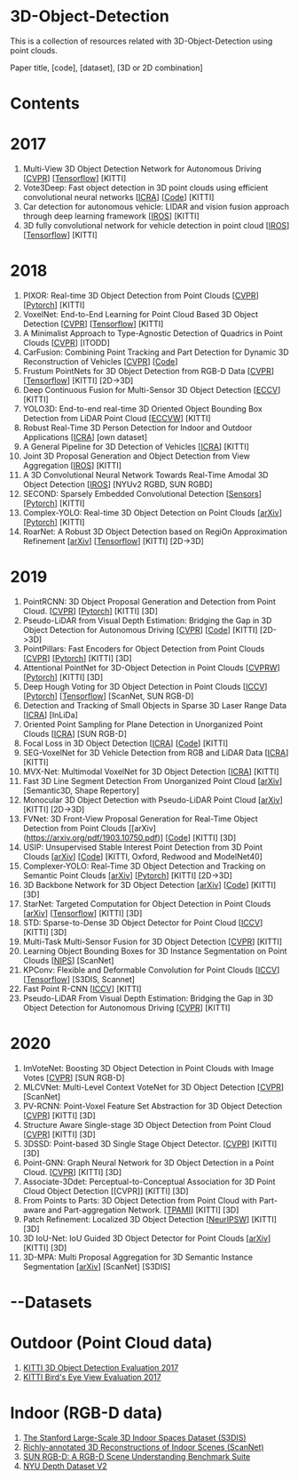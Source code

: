 # 3D-Object-Detection
This is a collection of resources related with 3D-Object-Detection using point clouds.

Paper title, [code], [dataset], [3D or 2D combination]

# Contents

# 2017
1. Multi-View 3D Object Detection Network for Autonomous Driving [[CVPR](https://arxiv.org/pdf/1611.07759.pdf)] [[Tensorflow](https://github.com/bostondiditeam/MV3D)] [KITTI]
2. Vote3Deep: Fast object detection in 3D point clouds using efficient convolutional neural networks [[ICRA](https://arxiv.org/pdf/1609.06666.pdf)] [[Code](https://github.com/lijiannuist/Vote3Deep_lidar)] [KITTI]
3. Car detection for autonomous vehicle: LIDAR and vision fusion approach through deep learning framework [[IROS](https://ieeexplore.ieee.org/stamp/stamp.jsp?arnumber=8202234)]  [KITTI]
4. 3D fully convolutional network for vehicle detection in point cloud [[IROS](https://arxiv.org/pdf/1611.08069.pdf)] [[Tensorflow](https://github.com/yukitsuji/3D_CNN_tensorflow)] [KITTI]


# 2018
1. PIXOR: Real-time 3D Object Detection from Point Clouds [[CVPR](https://arxiv.org/pdf/1902.06326.pdf)] [[Pytorch](https://github.com/ankita-kalra/PIXOR)] [KITTI]
2. VoxelNet: End-to-End Learning for Point Cloud Based 3D Object Detection [[CVPR](https://arxiv.org/pdf/1711.06396.pdf)] [[Tensorflow](https://github.com/tsinghua-rll/VoxelNet-tensorflow)] [KITTI]
3. A Minimalist Approach to Type-Agnostic Detection of Quadrics in Point Clouds [[CVPR](http://campar.in.tum.de/pub/tbirdal2018cvpr/tbirdal2018cvpr.pdf)] [ITODD]
4. CarFusion: Combining Point Tracking and Part Detection for Dynamic 3D Reconstruction of Vehicles [[CVPR](http://www.cs.cmu.edu/~mvo/index_files/Papers/CarFusion.pdf)] [[Code](https://github.com/dineshreddy91/carfusion_to_coco)] 
5. Frustum PointNets for 3D Object Detection from RGB-D Data [[CVPR](https://arxiv.org/pdf/1711.08488.pdf)] [[Tensorflow](https://github.com/charlesq34/frustum-pointnets)] [KITTI] [2D->3D]
6. Deep Continuous Fusion for Multi-Sensor 3D Object Detection [[ECCV](http://openaccess.thecvf.com/content_ECCV_2018/papers/Ming_Liang_Deep_Continuous_Fusion_ECCV_2018_paper.pdf)] [KITTI]
7. YOLO3D: End-to-end real-time 3D Oriented Object Bounding Box Detection from LiDAR Point Cloud [[ECCVW](http://openaccess.thecvf.com/content_ECCVW_2018/papers/11131/Ali_YOLO3D_End-to-end_real-time_3D_Oriented_Object_Bounding_Box_Detection_from_ECCVW_2018_paper.pdf)] [KITTI]
8. Robust Real-Time 3D Person Detection for Indoor and Outdoor Applications [[ICRA](https://ieeexplore.ieee.org/stamp/stamp.jsp?tp=&arnumber=8461257&tag=1)] [own dataset]
9. A General Pipeline for 3D Detection of Vehicles  [[ICRA](https://ieeexplore.ieee.org/stamp/stamp.jsp?tp=&arnumber=8461232)] [KITTI]
10. Joint 3D Proposal Generation and Object Detection from View Aggregation [[IROS](https://ieeexplore.ieee.org/stamp/stamp.jsp?tp=&arnumber=8594362)] [KITTI]
11. A 3D Convolutional Neural Network Towards Real-Time Amodal 3D Object Detection [[IROS](https://ieeexplore.ieee.org/stamp/stamp.jsp?tp=&arnumber=8593837)] [NYUv2 RGBD, SUN RGBD]
12. SECOND: Sparsely Embedded Convolutional Detection [[Sensors](https://www.mdpi.com/1424-8220/18/10/3337)] [[Pytorch](https://github.com/traveller59/second.pytorch)] [KITTI]
13. Complex-YOLO: Real-time 3D Object Detection on Point Clouds [[arXiv](https://arxiv.org/pdf/1803.06199.pdf)] [[Pytorch](https://github.com/AI-liu/Complex-YOLO)] [KITTI]
14. RoarNet: A Robust 3D Object Detection based on RegiOn Approximation Refinement [[arXiv](https://arxiv.org/pdf/1811.03818.pdf)] [[Tensorflow](https://github.com/Kiwoo/RoarNet)] [KITTI] [2D->3D]




# 2019
1. PointRCNN: 3D Object Proposal Generation and Detection from Point Cloud. [[CVPR](https://arxiv.org/pdf/1812.04244.pdf)]  [[Pytorch](https://github.com/sshaoshuai/PointRCNN)] [KITTI] [3D]
2. Pseudo-LiDAR from Visual Depth Estimation: Bridging the Gap in 3D Object Detection for Autonomous Driving [[CVPR](https://arxiv.org/pdf/1812.07179.pdf)] [[Code](https://github.com/mileyan/pseudo_lidar)] [KITTI] [2D->3D]
3. PointPillars: Fast Encoders for Object Detection from Point Clouds [[CVPR](https://arxiv.org/pdf/1812.05784.pdf)] [[Pytorch](https://github.com/nutonomy/second.pytorch)] [KITTI] [3D]
4. Attentional PointNet for 3D-Object Detection in Point Clouds [[CVPRW](http://openaccess.thecvf.com/content_CVPRW_2019/papers/WAD/Paigwar_Attentional_PointNet_for_3D-Object_Detection_in_Point_Clouds_CVPRW_2019_paper.pdf)] [[Pytorch](https://github.com/anshulpaigwar/Attentional-PointNet)] [KITTI] [3D]
5. Deep Hough Voting for 3D Object Detection in Point Clouds [[ICCV](https://arxiv.org/pdf/1904.09664v1.pdf)] [[Pytorch](https://github.com/facebookresearch/votenet)] [[Tensorflow](https://github.com/qq456cvb/VoteNet)] [ScanNet, SUN RGB-D]
6. Detection and Tracking of Small Objects in Sparse 3D Laser Range Data [[ICRA](https://www.ais.uni-bonn.de/papers/ICRA_2019_Razlaw.pdf)] [InLiDa]
7. Oriented Point Sampling for Plane Detection in Unorganized Point Clouds [[ICRA](https://arxiv.org/pdf/1905.02553.pdf)] [SUN RGB-D]
8. Focal Loss in 3D Object Detection [[ICRA](https://arxiv.org/pdf/1809.06065.pdf)] [[Code](https://github.com/pyun-ram/FL3D)] [KITTI]
9. SEG-VoxelNet for 3D Vehicle Detection from RGB and LiDAR Data [[ICRA](https://ieeexplore.ieee.org/stamp/stamp.jsp?tp=&arnumber=8793492)] [KITTI]
10. MVX-Net: Multimodal VoxelNet for 3D Object Detection [[ICRA](https://arxiv.org/pdf/1904.01649.pdf)] [KITTI]
11. Fast 3D Line Segment Detection From Unorganized Point Cloud [[arXiv](https://arxiv.org/pdf/1901.02532.pdf)] [Semantic3D, Shape Repertory]
12. Monocular 3D Object Detection with Pseudo-LiDAR Point Cloud [[arXiv](https://arxiv.org/pdf/1903.09847.pdf)] [KITTI] [2D->3D]
13. FVNet: 3D Front-View Proposal Generation for Real-Time Object Detection from Point Clouds [[arXiv] (https://arxiv.org/pdf/1903.10750.pdf)] [[Code](https://github.com/LordLiang/FVNet)] [KITTI] [3D]
14. USIP: Unsupervised Stable Interest Point Detection from 3D Point Clouds [[arXiv](https://arxiv.org/pdf/1904.00229.pdf)] [[Code](https://github.com/lijx10/USIP)] [KITTI, Oxford, Redwood and ModelNet40]
15. Complexer-YOLO: Real-Time 3D Object Detection and Tracking on Semantic Point Clouds [[arXiv](https://arxiv.org/pdf/1904.07537.pdf)] [[Pytorch](https://github.com/AI-liu/Complex-YOLO)] [KITTI] [2D->3D]
16. 3D Backbone Network for 3D Object Detection [[arXiv](https://arxiv.org/pdf/1901.08373.pdf)] [[Code](https://github.com/Benzlxs/tDBN)] [KITTI] [3D]
17. StarNet: Targeted Computation for Object Detection in Point Clouds [[arXiv](https://arxiv.org/pdf/1908.11069v1.pdf)] [[Tensorflow](https://github.com/tensorflow/lingvo)] [KITTI] [3D]
18. STD: Sparse-to-Dense 3D Object Detector for Point Cloud [[ICCV](https://arxiv.org/pdf/1907.10471.pdf)] [KITTI] [3D]
19. Multi-Task Multi-Sensor Fusion for 3D Object Detection [[CVPR](http://openaccess.thecvf.com/content_CVPR_2019/papers/Liang_Multi-Task_Multi-Sensor_Fusion_for_3D_Object_Detection_CVPR_2019_paper.pdf)] [KITTI]
20. Learning Object Bounding Boxes for 3D Instance Segmentation on Point Clouds [[NIPS](https://arxiv.org/pdf/1906.01140.pdf)] [ScanNet]
21. KPConv: Flexible and Deformable Convolution for Point Clouds [[ICCV](https://arxiv.org/pdf/1904.08889.pdf)] [[Tensorflow](https://github.com/HuguesTHOMAS/KPConv)] [S3DIS, Scannet] 
22.  Fast Point R-CNN [[ICCV](https://arxiv.org/pdf/1908.02990.pdf)] [KITTI]
23. Pseudo-LiDAR From Visual Depth Estimation: Bridging the Gap in 3D Object Detection for Autonomous Driving [[CVPR](http://openaccess.thecvf.com/content_CVPR_2019/papers/Liang_Multi-Task_Multi-Sensor_Fusion_for_3D_Object_Detection_CVPR_2019_paper.pdf)] [KITTI]

# 2020
1. ImVoteNet: Boosting 3D Object Detection in Point Clouds with Image Votes [[CVPR](https://arxiv.org/pdf/2001.10692.pdf)] [SUN RGB-D]
2. MLCVNet: Multi-Level Context VoteNet for 3D Object Detection [[CVPR](https://arxiv.org/pdf/2004.05679.pdf)] [ScanNet]
3. PV-RCNN: Point-Voxel Feature Set Abstraction for 3D Object Detection [[CVPR](https://arxiv.org/pdf/1912.13192.pdf)] [KITTI] [3D]
4. Structure Aware Single-stage 3D Object Detection from Point Cloud [[CVPR](http://www4.comp.polyu.edu.hk/~cslzhang/paper/SA-SSD.pdf)] [KITTI] [3D]
5. 3DSSD: Point-based 3D Single Stage Object Detector. [[CVPR](https://arxiv.org/pdf/2002.10187.pdf)] [KITTI] [3D]
6. Point-GNN: Graph Neural Network for 3D Object Detection in a Point Cloud. [[CVPR](https://arxiv.org/pdf/2003.01251.pdf)] [KITTI] [3D]
7. Associate-3Ddet: Perceptual-to-Conceptual Association for 3D Point Cloud Object Detection [[CVPR]] [KITTI] [3D]
8. From Points to Parts: 3D Object Detection from Point Cloud with Part-aware and Part-aggregation Network. [[TPAMI](https://arxiv.org/pdf/1907.03670.pdf)] [KITTI] [3D]
9. Patch Refinement: Localized 3D Object Detection [[NeurIPSW](https://ml4ad.github.io/files/papers/Patch%20Refinement.pdf)] [KITTI] [3D]
10. 3D IoU-Net: IoU Guided 3D Object Detector for Point Clouds [[arXiv](https://arxiv.org/pdf/2004.04962.pdf)] [KITTI] [3D]
11. 3D-MPA: Multi Proposal Aggregation for 3D Semantic Instance Segmentation [[arXiv](https://arxiv.org/pdf/2003.13867.pdf)] [ScanNet] [S3DIS]
# --Datasets

# Outdoor (Point Cloud data)
1. [KITTI 3D Object Detection Evaluation 2017](http://www.cvlibs.net/datasets/kitti/eval_object.php?obj_benchmark=3d)
2. [KITTI Bird's Eye View Evaluation 2017](http://www.cvlibs.net/datasets/kitti/eval_object.php?obj_benchmark=bev)

# Indoor (RGB-D data)
1. [The Stanford Large-Scale 3D Indoor Spaces Dataset (S3DIS)](http://buildingparser.stanford.edu/dataset.html#Download)
2. [Richly-annotated 3D Reconstructions of Indoor Scenes (ScanNet)](http://www.scan-net.org/)
3. [SUN RGB-D: A RGB-D Scene Understanding Benchmark Suite](http://rgbd.cs.princeton.edu/)
4. [NYU Depth Dataset V2](https://cs.nyu.edu/~silberman/datasets/nyu_depth_v2.html)
